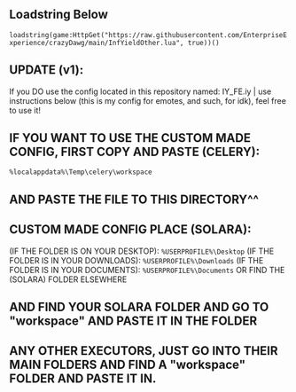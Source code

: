 ## Loadstring Below ##

`loadstring(game:HttpGet("https://raw.githubusercontent.com/EnterpriseExperience/crazyDawg/main/InfYieldOther.lua", true))()`

## UPDATE (v1):
If you DO use the config located in this repository named: IY_FE.iy | use instructions below (this is my config for emotes, and such, for idk), feel free to use it!

## IF YOU WANT TO USE THE CUSTOM MADE CONFIG, FIRST COPY AND PASTE (CELERY):

`%localappdata%\Temp\celery\workspace`

## AND PASTE THE FILE TO THIS DIRECTORY^^

## CUSTOM MADE CONFIG PLACE (SOLARA):

(IF THE FOLDER IS ON YOUR DESKTOP):
`%USERPROFILE%\Desktop`
(IF THE FOLDER IS IN YOUR DOWNLOADS):
`%USERPROFILE%\Downloads`
(IF THE FOLDER IS IN YOUR DOCUMENTS):
`%USERPROFILE%\Documents`
OR FIND THE (SOLARA) FOLDER ELSEWHERE

## AND FIND YOUR SOLARA FOLDER AND GO TO "workspace" AND PASTE IT IN THE FOLDER

## ANY OTHER EXECUTORS, JUST GO INTO THEIR MAIN FOLDERS AND FIND A "workspace" FOLDER AND PASTE IT IN.
